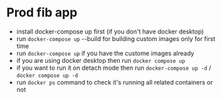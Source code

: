 # Prod fib app

- install docker-compose up first (if you don't have docker desktop)
- run ``docker-compose up`` --build for building custom images only for first time
- run ``docker-compose up`` if you have the custome images already
- if you are using docker desktop then run ``docker compose up``
- if you want to run it on detach mode then run ``docker-compose up -d`` / ``docker compose up -d``
- run ``docker ps`` command to check it's running all related containers or not
